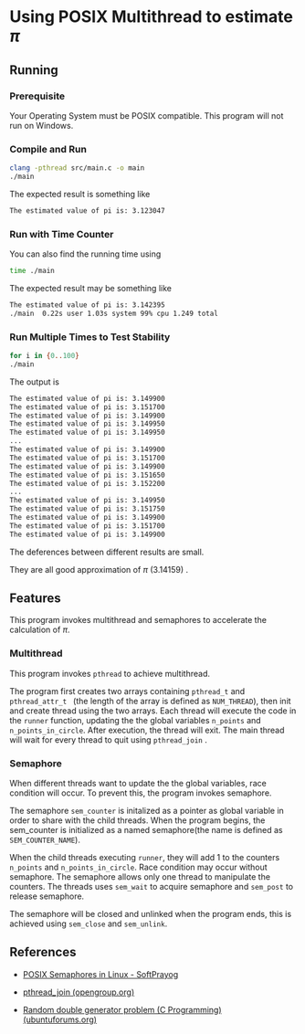 # Using POSIX Multithread to estimate $\pi$

## Running

### Prerequisite

Your Operating System must be POSIX compatible. This program will not run on Windows.

### Compile and Run

```bash
clang -pthread src/main.c -o main
./main
```

The expected result is something like

```bash
The estimated value of pi is: 3.123047
```

### Run with Time Counter

You can also find the running time using 

```bash
time ./main
```

The expected result may be something like

```bash
The estimated value of pi is: 3.142395 
./main  0.22s user 1.03s system 99% cpu 1.249 total
```

### Run Multiple Times to Test Stability

```bash
for i in {0..100} 
./main
```

The output is

```bash
The estimated value of pi is: 3.149900 
The estimated value of pi is: 3.151700 
The estimated value of pi is: 3.149900 
The estimated value of pi is: 3.149950 
The estimated value of pi is: 3.149950 
...
The estimated value of pi is: 3.149900 
The estimated value of pi is: 3.151700 
The estimated value of pi is: 3.149900 
The estimated value of pi is: 3.151650 
The estimated value of pi is: 3.152200 
...
The estimated value of pi is: 3.149950 
The estimated value of pi is: 3.151750 
The estimated value of pi is: 3.149900 
The estimated value of pi is: 3.151700 
The estimated value of pi is: 3.149900 
```

The deferences between different results are small.

They are all good approximation of $\pi$ (3.14159) .

## Features

This program invokes multithread and semaphores to accelerate the calculation of $\pi$.

### Multithread

This program invokes `pthread` to achieve multithread. 

The program first creates two arrays containing `pthread_t` and `pthread_attr_t ` (the length of the array is defined as `NUM_THREAD`), then init and create thread using the two arrays. Each thread will execute the code in the `runner` function, updating the the global variables `n_points` and `n_points_in_circle`. After execution, the thread will exit. The main thread will wait for every thread to quit using `pthread_join` .

### Semaphore

When different threads want to update the the global variables, race condition will occur. To prevent this, the program invokes semaphore.

The semaphore `sem_counter` is initalized as a pointer as global variable in order to share with the child threads. When the program begins, the sem_counter is initialized as a named semaphore(the name is defined as `SEM_COUNTER_NAME`).

When the child threads executing `runner`, they will add 1 to the counters `n_points` and `n_points_in_circle`. Race condition may occur without semaphore. The semaphore allows only one thread to manipulate the counters. The threads uses `sem_wait` to acquire semaphore and `sem_post` to release semaphore.

The semaphore will be closed and unlinked when the program ends, this is achieved using `sem_close` and `sem_unlink`.

## References

- [POSIX Semaphores in Linux - SoftPrayog](https://www.softprayog.in/programming/posix-semaphores)

- [pthread_join (opengroup.org)](https://pubs.opengroup.org/onlinepubs/009695399/functions/pthread_join.html)

- [Random double generator problem (C Programming) (ubuntuforums.org)](https://ubuntuforums.org/showthread.php?t=1717717&p=10618266#post10618266)

